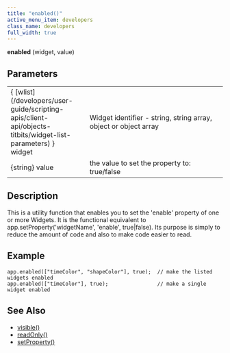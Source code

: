 ```yaml
---
title: "enabled()"
active_menu_item: developers
class_name: developers
full_width: true
---
```



**enabled** (widget, value)

## Parameters

<table>
<tr>
<td width="166">
{ [wlist](/developers/user-guide/scripting-apis/client-api/objects-titbits/widget-list-parameters) } widget

</td>
<td width="1">
</td>
<td width="740">
Widget identifier - string, string array, object or object array

</td>
</tr>
<tr>
<td width="166">
{string} value

</td>
<td width="1">
</td>
<td width="740">
the value to set the property to: true/false

</td>
</tr>
</table>

## Description

This is a utility function that enables you to set the 'enable' property of one or more Widgets. It is the functional equivalent to app.setProperty('widgetName', 'enable', true|false). Its purpose is simply to reduce the amount of code and also to make code easier to read.

## Example

    app.enabled(["timeColor", "shapeColor"], true);  // make the listed widgets enabled
    app.enabled(["timeColor"], true);                // make a single widget enabled
        
   

## See Also

 - [visible()](/developers/user-guide/scripting-apis/client-api/widget-data-state-manipulation/visible)
 - [readOnly()](/developers/user-guide/scripting-apis/client-api/widget-data-state-manipulation/readonly)
 - [setProperty()](/developers/user-guide/scripting-apis/client-api/widget-functions/setproperty)

